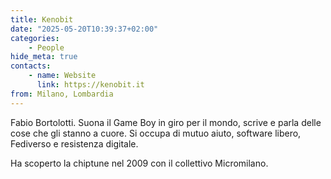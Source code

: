 ```yaml
---
title: Kenobit
date: "2025-05-20T10:39:37+02:00"
categories:
    - People
hide_meta: true
contacts:
    - name: Website
      link: https://kenobit.it
from: Milano, Lombardia
---
```


Fabio Bortolotti. Suona il Game Boy in giro per il mondo, scrive e parla delle cose che gli stanno a cuore. Si occupa di mutuo aiuto, software libero, Fediverso e resistenza digitale.

Ha scoperto la chiptune nel 2009 con il collettivo Micromilano.